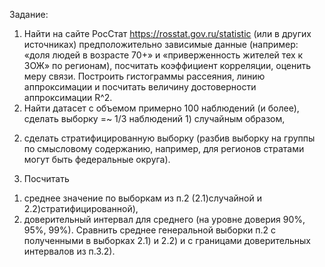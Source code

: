 Задание:
1.	Найти на сайте РосСтат  https://rosstat.gov.ru/statistic  (или в других источниках) предположительно зависимые данные (например: «доля людей в возрасте 70+» и «приверженность жителей тех к ЗОЖ» по регионам), посчитать коэффициент корреляции, оценить меру связи.
Построить гистограммы рассеяния, линию аппроксимации  и посчитать величину достоверности аппроксимации R^2.
2.	Найти датасет с объемом примерно 100 наблюдений (и более), сделать выборку =~ 1/3 наблюдений 1) случайным образом, 
2) сделать стратифицированную выборку (разбив выборку на группы по смысловому содержанию, например, для регионов стратами могут быть федеральные округа). 
3.	Посчитать 
1) среднее значение по выборкам из п.2 (2.1)случайной и 2.2)стратифицированной), 
2) доверительный интервал для среднего (на уровне доверия 90%, 95%, 99%).
 Сравнить среднее генеральной выборки п.2  с полученными в выборках 2.1) и 2.2)  и с границами доверительных интервалов из п.3.2).


